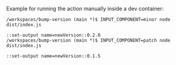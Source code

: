 Example for running the action manually inside a dev container:

```
/workspaces/bump-version (main *)$ INPUT_COMPONENT=minor node dist/index.js

::set-output name=newVersion::0.2.0
/workspaces/bump-version (main *)$ INPUT_COMPONENT=patch node dist/index.js

::set-output name=newVersion::0.1.5
```